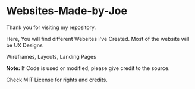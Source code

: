# Websites-Made-by-Joe

Thank you for visiting my repository.

Here, You will find different Websites I've Created.
Most of the website will be UX Designs

Wireframes, Layouts, Landing Pages

**Note:**
If Code is used or modified, please give credit to the source.

Check MIT License for rights and credits.
